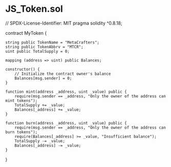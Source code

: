 # JS_Token.sol
// SPDX-License-Identifier: MIT
pragma solidity ^0.8.18;

contract MyToken {

    string public TokenName = "MetaCrafters";
    string public TokenAbbrv = "MTCR";
    uint public TotalSupply = 0;

    mapping (address => uint) public Balances;

    constructor() {
        // Initialize the contract owner's balance
        Balances[msg.sender] = 0;
    }

    function mint(address _address, uint _value) public {
        require(msg.sender == _address, "Only the owner of the address can mint tokens");
        TotalSupply += _value;
        Balances[_address] += _value;
    }

    function burn(address _address, uint _value) public {
        require(msg.sender == _address, "Only the owner of the address can burn tokens");
        require(Balances[_address] >= _value, "Insufficient balance");
        TotalSupply -= _value;
        Balances[_address] -= _value;
    }
}
